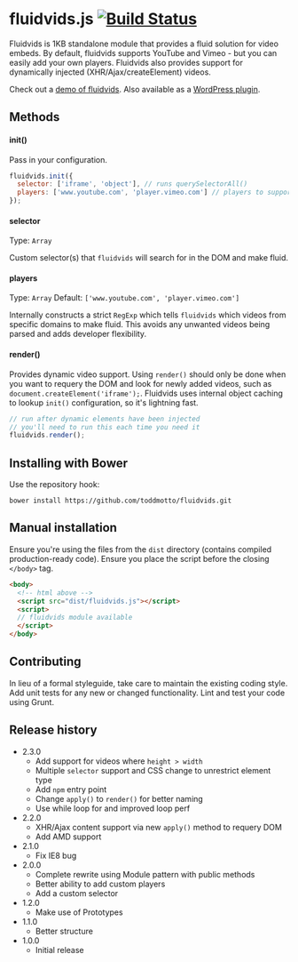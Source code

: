 # fluidvids.js [![Build Status](https://travis-ci.org/toddmotto/fluidvids.png)](https://travis-ci.org/toddmotto/fluidvids)

Fluidvids is 1KB standalone module that provides a fluid solution for video embeds. By default, fluidvids supports YouTube and Vimeo - but you can easily add your own players. Fluidvids also provides support for dynamically injected (XHR/Ajax/createElement) videos.

Check out a [demo of fluidvids](http://toddmotto.com/labs/fluidvids). Also available as a [WordPress plugin](http://wordpress.org/plugins/fluidvids).

## Methods

#### init()
Pass in your configuration.

```javascript
fluidvids.init({
  selector: ['iframe', 'object'], // runs querySelectorAll()
  players: ['www.youtube.com', 'player.vimeo.com'] // players to support
});
```

#### selector
Type: `Array`

Custom selector(s) that `fluidvids` will search for in the DOM and make fluid.

#### players
Type: `Array` Default: `['www.youtube.com', 'player.vimeo.com']`

Internally constructs a strict `RegExp` which tells `fluidvids` which videos from specific domains to make fluid. This avoids any unwanted videos being parsed and adds developer flexibility.

#### render()
Provides dynamic video support. Using `render()` should only be done when you want to requery the DOM and look for newly added videos, such as `document.createElement('iframe');`. Fluidvids uses internal object caching to lookup `init()` configuration, so it's lightning fast.

```javascript
// run after dynamic elements have been injected
// you'll need to run this each time you need it
fluidvids.render();
```

## Installing with Bower
Use the repository hook:

```
bower install https://github.com/toddmotto/fluidvids.git
```

## Manual installation
Ensure you're using the files from the `dist` directory (contains compiled production-ready code). Ensure you place the script before the closing `</body>` tag.
	
```html
<body>
  <!-- html above -->
  <script src="dist/fluidvids.js"></script>
  <script>
  // fluidvids module available
  </script>
</body>
```

## Contributing
In lieu of a formal styleguide, take care to maintain the existing coding style. Add unit tests for any new or changed functionality. Lint and test your code using Grunt.

## Release history
- 2.3.0
  - Add support for videos where `height > width`
  - Multiple `selector` support and CSS change to unrestrict element type
  - Add `npm` entry point
  - Change `apply()` to `render()` for better naming
  - Use while loop for and improved loop perf
- 2.2.0
  - XHR/Ajax content support via new `apply()` method to requery DOM
  - Add AMD support
- 2.1.0
  - Fix IE8 bug
- 2.0.0
  - Complete rewrite using Module pattern with public methods
  - Better ability to add custom players
  - Add a custom selector
- 1.2.0
  - Make use of Prototypes
- 1.1.0
  - Better structure
- 1.0.0
  - Initial release
